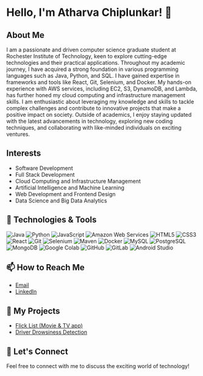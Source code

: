 # Hello, I'm Atharva Chiplunkar! 👋

## About Me

I am a passionate and driven computer science graduate student at Rochester Institute of Technology, keen to explore cutting-edge technologies and their practical applications. Throughout my academic journey, I have acquired a strong foundation in various programming languages such as Java, Python, and SQL. I have gained expertise in frameworks and tools like React, Git, Selenium, and Docker. My hands-on experience with AWS services, including EC2, S3, DynamoDB, and Lambda, has further honed my cloud computing and infrastructure management skills. I am enthusiastic about leveraging my knowledge and skills to tackle complex challenges and contribute to innovative projects that make a positive impact on society. Outside of academics, I enjoy staying updated with the latest advancements in technology, exploring new coding techniques, and collaborating with like-minded individuals on exciting ventures.

## Interests
- Software Development 
- Full Stack Development
- Cloud Computing and Infrastructure Management
- Artificial Intelligence and Machine Learning
- Web Development and Frontend Design
- Data Science and Big Data Analytics

## 🔧 Technologies & Tools
![Java](https://img.shields.io/badge/-Java-007396?style=flat-square&logo=java&logoColor=white)
![Python](https://img.shields.io/badge/-Python-3776AB?style=flat-square&logo=python&logoColor=white)
![JavaScript](https://img.shields.io/badge/-JavaScript-F7DF1E?style=flat-square&logo=javascript&logoColor=black)
![Amazon Web Services](https://img.shields.io/badge/Amazon%20Web%20Services-232F3E?style=flat-square&logo=amazon-aws)
![HTML5](https://img.shields.io/badge/-HTML5-E34F26?style=flat-square&logo=html5&logoColor=white)
![CSS3](https://img.shields.io/badge/-CSS3-1572B6?style=flat-square&logo=css3)
![React](https://img.shields.io/badge/-React-61DAFB?style=flat-square&logo=react&logoColor=black)
![Git](https://img.shields.io/badge/-Git-F05032?style=flat-square&logo=git&logoColor=white)
![Selenium](https://img.shields.io/badge/-Selenium-43B02A?style=flat-square&logo=selenium&logoColor=white)
![Maven](https://img.shields.io/badge/-Maven-C71A36?style=flat-square&logo=apache-maven&logoColor=white)
![Docker](https://img.shields.io/badge/-Docker-2496ED?style=flat-square&logo=docker&logoColor=white)
![MySQL](https://img.shields.io/badge/-MySQL-4479A1?style=flat-square&logo=mysql&logoColor=white)
![PostgreSQL](https://img.shields.io/badge/-PostgreSQL-336791?style=flat-square&logo=postgresql&logoColor=white)
![MongoDB](https://img.shields.io/badge/-MongoDB-47A248?style=flat-square&logo=mongodb&logoColor=white)
![Google Colab](https://img.shields.io/badge/-Google%20Colab-F9AB00?style=flat-square&logo=google-colab&logoColor=black)
![GitHub](https://img.shields.io/badge/-GitHub-181717?style=flat-square&logo=github)
![GitLab](https://img.shields.io/badge/-GitLab-FCA121?style=flat-square&logo=gitlab&logoColor=black)
![Android Studio](https://img.shields.io/badge/-Android%20Studio-3DDC84?style=flat-square&logo=android-studio&logoColor=white)


## 📫 How to Reach Me
- [Email](mailto:atharvamchiplunkar@gmail.com)
- [LinkedIn](https://www.linkedin.com/in/atharva-chiplunkar)

## 🚀 My Projects
- [Flick List (Movie & TV app)](https://github.com/AtharvaChiplunkar12/movie-tv-catlog)
- [Driver Drowsiness Detection](https://github.com/AtharvaChiplunkar12/Driver-Drowsiness-Detection)



## 🤝 Let's Connect
Feel free to connect with me to discuss the exciting world of technology!


